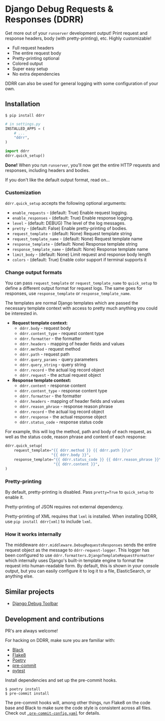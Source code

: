 # Django Debug Requests & Responses (DDRR)

Get more out of your `runserver` development output! Print request and response
headers, body (with pretty-printing), etc.  Highly customizable!

- Full request headers
- The entire request body
- Pretty-printing optional
- Colored output
- Super easy setup
- No extra dependencies

DDRR can also be used for general logging with some configuration of your own.

## Installation

```
$ pip install ddrr
```

```python
# in settings.py
INSTALLED_APPS = (
    # ...
    "ddrr",
)

import ddrr
ddrr.quick_setup()
```

**Done!** When you run `runserver`, you'll now get the entire HTTP requests and
responses, including headers and bodies.

If you don't like the default output format, read on...

### Customization

`ddrr.quick_setup` accepts the following optional arguments:

- `enable_requests` - (default: True) Enable request logging.
- `enable_responses` - (default: True) Enable response logging.
- `level` - (default: DEBUG) The level of the log messages.
- `pretty` - (default: False) Enable pretty-printing of bodies.
- `request_template` - (default: None) Request template string
- `request_template_name` - (default: None) Request template name
- `response_template` - (default: None) Response template string
- `response_template_name` - (default: None) Response template name
- `limit_body` - (default: None) Limit request and response body length
- `colors` - (default: True) Enable color support if terminal supports it

### Change output formats

You can pass `request_template` or `request_template_name` to `quick_setup` to
define a different output format for request logs. The same goes for responses,
use `response_template` or `response_template_name`.

The templates are normal Django templates which are passed the necessary
template context with access to pretty much anything you could be interested in.

- **Request template context:**
  - `ddrr.body` - request body
  - `ddrr.content_type` - request content type
  - `ddrr.formatter` - the formatter
  - `ddrr.headers` - mapping of header fields and values
  - `ddrr.method` - request method
  - `ddrr.path` - request path
  - `ddrr.query_params` - query parameters
  - `ddrr.query_string` - query string
  - `ddrr.record` - the actual log record object
  - `ddrr.request` - the actual request object
- **Response template context:**
  - `ddrr.content` - response content
  - `ddrr.content_type` - response content type
  - `ddrr.formatter` - the formatter
  - `ddrr.headers` - mapping of header fields and values
  - `ddrr.reason_phrase` - response reason phrase
  - `ddrr.record` - the actual log record object
  - `ddrr.response` - the actual response object
  - `ddrr.status_code` - response status code

For example, this will log the method, path and body of each request, as well
as the status code, reason phrase and content of each response:

```python
ddrr.quick_setup(
    request_template="{{ ddrr.method }} {{ ddrr.path }}\n"
                     "{{ ddrr.body }}",
    response_template="{{ ddrr.status_code }} {{ ddrr.reason_phrase }}\n"
                      "{{ ddrr.content }}",
)
```

### Pretty-printing

By default, pretty-printing is disabled. Pass `pretty=True` to `quick_setup` to
enable it.

Pretty-printing of JSON requires not external dependency.

Pretty-printing of XML requires that `lxml` is installed. When installing DDRR,
use `pip install ddrr[xml]` to include `lxml`.

### How it works internally

The middleware `ddrr.middleware.DebugRequestsResponses` sends the entire
request object as the message to `ddrr-request-logger`.  This logger has been
configured to use `ddrr.formatters.DjangoTemplateRequestFormatter` which
internally uses Django's built-in template engine to format the request into
human-readable form. By default, this is shown in your console output, but you
can easily configure it to log it to a file, ElasticSearch, or anything else.

## Similar projects

- [Django Debug Toolbar](https://django-debug-toolbar.readthedocs.io)

## Development and contributions

PR's are always welcome!

For hacking on DDRR, make sure you are familiar with:

- [Black](https://github.com/ambv/black)
- [Flake8](http://flake8.pycqa.org/)
- [Poetry](https://poetry.eustace.io/)
- [pre-commit](https://github.com/pre-commit/pre-commit)
- [pytest](https://docs.pytest.org)

Install dependencies and set up the pre-commit hooks.

```
$ poetry install
$ pre-commit install
```

The pre-commit hooks will, among other things, run Flake8 on the code base and
Black to make sure the code style is consistent across all files.  Check out
[`.pre-commit-config.yaml`](.pre-commit-config.yaml) for details.
